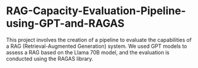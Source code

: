 # RAG-Capacity-Evaluation-Pipeline-using-GPT-and-RAGAS
This project involves the creation of a pipeline to evaluate the capabilities of a RAG (Retrieval-Augmented Generation) system. We used GPT models to assess a RAG based on the Llama 70B model, and the evaluation is conducted using the RAGAS library.
